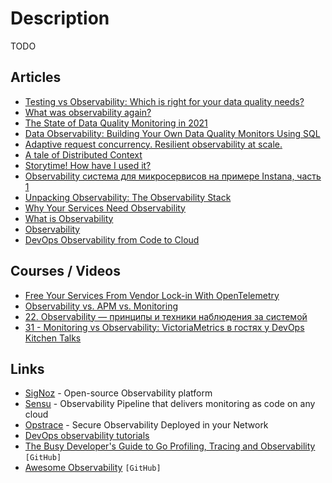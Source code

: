 # Description

TODO


## Articles

- [Testing vs Observability: Which is right for your data quality needs?](https://medium.com/bigeye/testing-vs-observability-which-is-right-for-your-data-quality-needs-1ceb34a12867)
- [What was observability again?](https://elastisys.com/what-was-observability-again/)
- [The State of Data Quality Monitoring in 2021](https://metaplane.dev/state-of-data-quality-monitoring-2021)
- [Data Observability: Building Your Own Data Quality Monitors Using SQL](https://levelup.gitconnected.com/data-observability-building-your-own-data-quality-monitors-using-sql-a4c848b6882d)
- [Adaptive request concurrency. Resilient observability at scale.](https://vector.dev/blog/adaptive-request-concurrency/)
- [A tale of Distributed Context](https://mattburman.com/a-tale-of-distributed-context/)
- [Storytime! How have I used it?](https://mattburman.com/a-tale-of-distributed-context/)
- [Observability система для микросервисов на примере Instana, часть 1](https://habr.com/ru/company/proto/blog/530158/)
- [Unpacking Observability: The Observability Stack](https://storiesfromtheherd.com/unpacking-observability-the-observability-stack-93d4733e2a72)
- [Why Your Services Need Observability](https://softgrade.org/why-services-need-observability/)
- [What is Observability](https://brendangregg.com/blog/2021-05-23/what-is-observability.html)
- [Observability](https://medium.com/loftbr/observability-51da163eae4d)
- [DevOps Observability from Code to Cloud](https://thenewstack.io/devops-observability-from-code-to-cloud/)


## Courses / Videos

- [Free Your Services From Vendor Lock-in With OpenTelemetry](https://youtu.be/G-WjD2bg6co)
- [Observability vs. APM vs. Monitoring](https://youtu.be/CAQ_a2-9UOI)
- [22. Observability — принципы и техники наблюдения за системой](https://youtu.be/GW22FZA_zxM)
- [31 - Monitoring vs Observability: VictoriaMetrics в гостях у DevOps Kitchen Talks](https://youtu.be/5FTcJmJXbqA)


## Links

- [SigNoz](https://signoz.io/) - Open-source Observability platform
- [Sensu](https://sensu.io/) - Observability Pipeline that delivers monitoring as code on any cloud
- [Opstrace](https://opstrace.com/) - Secure Observability Deployed in your Network
- [DevOps observability tutorials](https://www.atlassian.com/devops/observability-tutorials)
- [The Busy Developer's Guide to Go Profiling, Tracing and Observability](https://github.com/DataDog/go-profiler-notes/blob/main/guide/README.md) `[GitHub]`
- [Awesome Observability](https://github.com/adriannovegil/awesome-observability) `[GitHub]`
